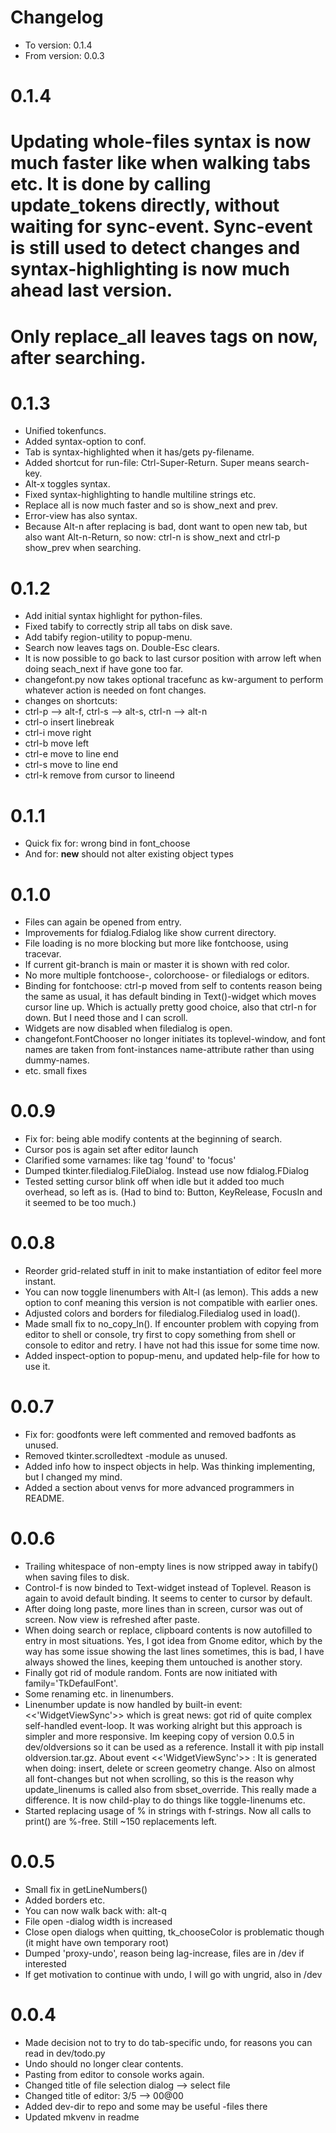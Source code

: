 # Changelog
* To version: 	0.1.4
* From version:	0.0.3


# 0.1.4
# Updating whole-files syntax is now much faster like when walking tabs etc. It is done by calling update_tokens directly, without waiting for sync-event. Sync-event is still used to detect changes and syntax-highlighting is now much ahead last version.
# Only replace_all leaves tags on now, after searching.

# 0.1.3
* Unified tokenfuncs.
* Added syntax-option to conf.
* Tab is syntax-highlighted when it has/gets py-filename.
* Added shortcut for run-file: Ctrl-Super-Return. Super means search-key.
* Alt-x toggles syntax.
* Fixed syntax-highlighting to handle multiline strings etc.
* Replace all is now much faster and so is show_next and prev.
* Error-view has also syntax.
* Because Alt-n after replacing is bad, dont want to open new tab, but also
want Alt-n-Return, so now: ctrl-n is show_next and ctrl-p show_prev when searching.

# 0.1.2
* Add initial syntax highlight for python-files.
* Fixed tabify to correctly strip all tabs on disk save.
* Add tabify region-utility to popup-menu.
* Search now leaves tags on. Double-Esc clears.
* It is now possible to go back to last cursor position with arrow left
when doing seach_next if have gone too far.
* changefont.py now takes optional tracefunc as kw-argument to perform whatever action is needed
on font changes.
* changes on shortcuts:
* ctrl-p --> alt-f,  ctrl-s --> alt-s,  ctrl-n --> alt-n
* ctrl-o  insert linebreak
* ctrl-i  move right
* ctrl-b  move left
* ctrl-e  move to line end
* ctrl-s  move to line end
* ctrl-k  remove from cursor to lineend

# 0.1.1
* Quick fix for: wrong bind in font_choose
* And for: __new__ should not alter existing object types

# 0.1.0
* Files can again be opened from entry.
* Improvements for fdialog.Fdialog like show current directory.
* File loading is no more blocking but more like fontchoose, using tracevar.
* If current git-branch is main or master it is shown with red color.
* No more multiple fontchoose-, colorchoose- or filedialogs or editors.
* Binding for fontchoose: ctrl-p moved from self to contents reason being
the same as usual, it has default binding in Text()-widget which moves
cursor line up. Which is actually pretty good choice, also that ctrl-n for down.
But I need those and I can scroll.
* Widgets are now disabled when filedialog is open.
* changefont.FontChooser no longer initiates its toplevel-window, and font names are taken from font-instances name-attribute rather than using dummy-names.
* etc. small fixes


# 0.0.9
* Fix for: being able modify contents at the beginning of search.
* Cursor pos is again set after editor launch
* Clarified some varnames: like tag 'found' to 'focus'
* Dumped tkinter.filedialog.FileDialog. Instead use now fdialog.FDialog
* Tested setting cursor blink off when idle but it added too much overhead, so left as is.
	(Had to bind to: Button, KeyRelease, FocusIn and it seemed to be too much.)


# 0.0.8
* Reorder grid-related stuff in init to make instantiation of editor feel more instant.
* You can now toggle linenumbers with Alt-l (as lemon). This adds a new option to conf meaning this version is not compatible with earlier ones.
* Adjusted colors and borders for filedialog.Filedialog used in load().
* Made small fix to no_copy_ln(). If encounter problem with copying from editor to shell or console, try
first to copy something from shell or console to editor and retry. I have not had this issue for some time now.
* Added inspect-option to popup-menu, and updated help-file for how to use it.


# 0.0.7
* Fix for: goodfonts were left commented and removed badfonts as unused.
* Removed tkinter.scrolledtext -module as unused.
* Added info how to inspect objects in help. Was thinking implementing, but I changed my mind.
* Added a section about venvs for more advanced programmers in README.


# 0.0.6
* Trailing whitespace of non-empty lines is now stripped away in tabify() when saving files to disk.
* Control-f is now binded to Text-widget instead of Toplevel. Reason is again to avoid default binding.
	It seems to center to cursor by default.
* After doing long paste, more lines than in screen, cursor was out of screen. Now view is refreshed after
	paste.
* When doing search or replace, clipboard contents is now autofilled to entry in most situations. Yes, I got
	idea from Gnome editor, which by the way has some issue showing the last lines sometimes, this is bad,
	I have always showed the lines, keeping them untouched is another story.
* Finally got rid of module random. Fonts are now initiated with family='TkDefaulFont'.
* Some renaming etc. in linenumbers.
* Linenumber update is now handled by built-in event: <<'WidgetViewSync'>>  which is great news:
	got rid of quite complex self-handled event-loop. It was working alright but this approach is simpler
	and more responsive. Im keeping copy of version 0.0.5 in dev/oldversions so it can be used as a reference. Install it with pip install oldversion.tar.gz.
	About event <<'WidgetViewSync'>> :
	It is generated when doing: insert, delete or screen geometry change. Also on almost all font-changes but
	not when scrolling, so this is the reason why update_linenums is called also from sbset_override.
	This really made a difference. It is now child-play to do things like toggle-linenums etc.
* Started replacing usage of % in strings with f-strings. Now all calls to print() are %-free. Still ~150 replacements left.


# 0.0.5
* Small fix in getLineNumbers()
* Added borders etc.
* You can now walk back with: alt-q
* File open -dialog width is increased
* Close open dialogs when quitting, tk_chooseColor is problematic though
	(it might have own temporary root)
* Dumped 'proxy-undo',  reason being lag-increase, files are in /dev if interested
* If get motivation to continue with undo, I will go with ungrid, also in /dev


# 0.0.4
* Made decision not to try to do tab-specific undo, for reasons you can read in dev/todo.py
* Undo should no longer clear contents.
* Pasting from editor to console works again.
* Changed title of file selection dialog --> select file
* Changed title of editor: 3/5 --> 00@00
* Added dev-dir to repo and some may be useful -files there
* Updated mkvenv in readme
